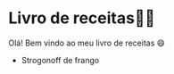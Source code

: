 # Livro de receitas:woman_cook:

Olá! Bem vindo ao meu livro de receitas :smile:

-  Strogonoff de frango
